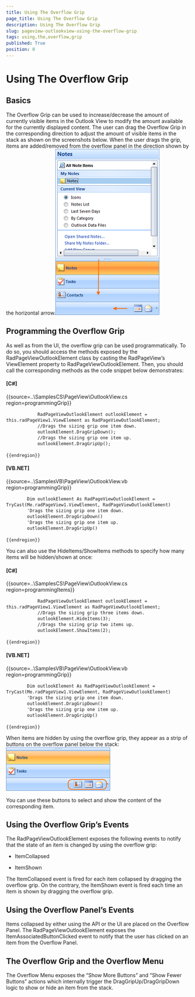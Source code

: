 ```yaml
---
title: Using The Overflow Grip
page_title: Using The Overflow Grip
description: Using The Overflow Grip
slug: pageview-outlookview-using-the-overflow-grip
tags: using,the,overflow,grip
published: True
position: 0
---
```


# Using The Overflow Grip



## Basics

The Overflow Grip can be used to increase/decrease the amount of currently visible items in the Outlook View to
        modify the amount available for the currently displayed content. The user can drag the Overflow Grip in the corresponding
        direction to adjust the amount of visible items in the stack as shown on the screenshots below. When the user drags the grip,
        items are added/removed from the overflow panel in the direction shown by the horizontal arrow.![](images/pageview-outlookview-using-the-overflow001.png)

## Programming the Overflow Grip

As well as from the UI, the overflow grip can be used programmatically. To do so, you should access the methods
        exposed by the RadPageViewOutlookElement class by casting the RadPageView’s ViewElement property to RadPageViewOutlookElement.
        Then, you should call the corresponding methods as the code snippet below demonstrates:

#### __[C#]__

{{source=..\SamplesCS\PageView\OutlookView.cs region=programmingGrip}}
	
	            RadPageViewOutlookElement outlookElement = this.radPageView1.ViewElement as RadPageViewOutlookElement;
	            //Drags the sizing grip one item down.
	            outlookElement.DragGripDown();
	            //Drags the sizing grip one item up.
	            outlookElement.DragGripUp();
	
	{{endregion}}



#### __[VB.NET]__

{{source=..\SamplesVB\PageView\OutlookView.vb region=programmingGrip}}
	
	        Dim outlookElement As RadPageViewOutlookElement = TryCast(Me.radPageView1.ViewElement, RadPageViewOutlookElement)
	        'Drags the sizing grip one item down.
	        outlookElement.DragGripDown()
	        'Drags the sizing grip one item up.
	        outlookElement.DragGripUp()
	
	{{endregion}}



You can also use the HideItems/ShowItems methods to specify how many items will be hidden/shown at once:

#### __[C#]__

{{source=..\SamplesCS\PageView\OutlookView.cs region=programmingItems}}
	
	            RadPageViewOutlookElement outlookElement = this.radPageView1.ViewElement as RadPageViewOutlookElement;
	            //Drags the sizing grip three items down.
	            outlookElement.HideItems(3);
	            //Drags the sizing grip two items up.
	            outlookElement.ShowItems(2);
	
	{{endregion}}



#### __[VB.NET]__

{{source=..\SamplesVB\PageView\OutlookView.vb region=programmingGrip}}
	
	        Dim outlookElement As RadPageViewOutlookElement = TryCast(Me.radPageView1.ViewElement, RadPageViewOutlookElement)
	        'Drags the sizing grip one item down.
	        outlookElement.DragGripDown()
	        'Drags the sizing grip one item up.
	        outlookElement.DragGripUp()
	
	{{endregion}}



When items are hidden by using the overflow grip, they appear as a strip of buttons on the overflow panel below the stack:![](images/pageview-outlookview-using-the-overflow002.png)

You can use these buttons to select and show the content of the corresponding item.

## Using the Overflow Grip’s Events

The RadPageViewOutlookElement exposes the following events to notify that the state of an item is changed by using the overflow grip:

* ItemCollapsed
          

* ItemShown
          

The ItemCollapsed event is fired for each item collapsed by dragging the overflow grip. On the contrary, the ItemShown event is
        fired each time an item is shown by dragging the overflow grip.

## Using the Overflow Panel’s Events

Items collapsed by either using the API or the UI are placed on the Overflow Panel. The RadPageViewOutlookElement exposes the ItemAssociatedButtonClicked event to notify that the user has clicked on an item from the Overflow Panel.

## The Overflow Grip and the Overflow Menu

The Overflow Menu exposes the “Show More Buttons” and “Show Fewer Buttons” actions which internally trigger the DragGripUp/DragGripDown
        logic to show or hide an item from the stack.
